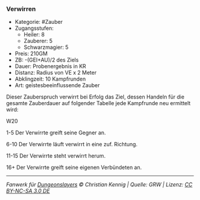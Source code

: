 ### Verwirren

- Kategorie: #Zauber
- Zugangsstufen:
  - Heiler: 8
  - Zauberer: 5
  - Schwarzmagier: 5
- Preis: 210GM
- ZB: -(GEI+AU)/2 des Ziels
- Dauer: Probenergebnis in KR
- Distanz: Radius von VE x 2 Meter
- Abklingzeit: 10 Kampfrunden
- Art: geistesbeeinflussende Zauber

Dieser Zauberspruch verwirrt bei Erfolg das Ziel, dessen Handeln für die gesamte Zauberdauer auf folgender Tabelle jede Kampfrunde neu ermittelt wird:

W20

1-5 Der Verwirrte greift seine Gegner an.

6-10 Der Verwirrte läuft verwirrt in eine zuf. Richtung.

11-15 Der Verwirrte steht verwirrt herum.

16+ Der Verwirrte greift seine eigenen Verbündeten an.

---

_Fanwerk für [Dungeonslayers](https://www.dungeonslayers.net/) © Christian Kennig | Quelle: GRW | Lizenz: [CC BY-NC-SA 3.0 DE](https://creativecommons.org/licenses/by-nc-sa/3.0/de/)_

